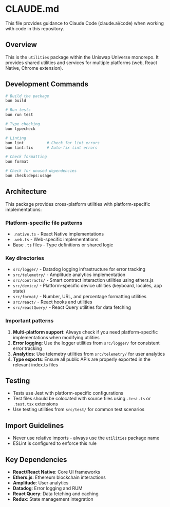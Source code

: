 # CLAUDE.md

This file provides guidance to Claude Code (claude.ai/code) when working with code in this repository.

## Overview

This is the `utilities` package within the Uniswap Universe monorepo. It provides shared utilities and services for multiple platforms (web, React Native, Chrome extension).

## Development Commands

```bash
# Build the package
bun build

# Run tests
bun run test

# Type checking
bun typecheck

# Linting
bun lint          # Check for lint errors
bun lint:fix      # Auto-fix lint errors

# Check formatting
bun format

# Check for unused dependencies
bun check:deps:usage
```

## Architecture

This package provides cross-platform utilities with platform-specific implementations:

### Platform-specific file patterns

- `.native.ts` - React Native implementations
- `.web.ts` - Web-specific implementations
- Base `.ts` files - Type definitions or shared logic

### Key directories

- `src/logger/` - Datadog logging infrastructure for error tracking
- `src/telemetry/` - Amplitude analytics implementation
- `src/contracts/` - Smart contract interaction utilities using ethers.js
- `src/device/` - Platform-specific device utilities (keyboard, locales, app state)
- `src/format/` - Number, URL, and percentage formatting utilities
- `src/react/` - React hooks and utilities
- `src/reactQuery/` - React Query utilities for data fetching

### Important patterns

1. **Multi-platform support**: Always check if you need platform-specific implementations when modifying utilities
2. **Error logging**: Use the logger utilities from `src/logger/` for consistent error tracking
3. **Analytics**: Use telemetry utilities from `src/telemetry/` for user analytics
4. **Type exports**: Ensure all public APIs are properly exported in the relevant index.ts files

## Testing

- Tests use Jest with platform-specific configurations
- Test files should be colocated with source files using `.test.ts` or `.test.tsx` extensions
- Use testing utilities from `src/test/` for common test scenarios

## Import Guidelines

- Never use relative imports - always use the `utilities` package name
- ESLint is configured to enforce this rule

## Key Dependencies

- **React/React Native**: Core UI frameworks
- **Ethers.js**: Ethereum blockchain interactions
- **Amplitude**: User analytics
- **Datadog**: Error logging and RUM
- **React Query**: Data fetching and caching
- **Redux**: State management integration
